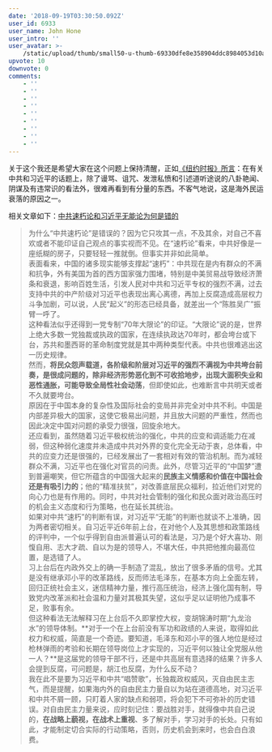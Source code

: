 ```yaml
---
date: '2018-09-19T03:30:50.092Z'
user_id: 6933
user_name: John Hone
user_intro: ''
user_avatar: >-
    /static/upload/thumb/small50-u-thumb-69330dfe8e358904ddc8984053d10a6eee4d0dea1202.png
upvote: 10
downvote: 0
comments:
    - ''
    - ''
    - ''
    - ''
    - ''
    - ''
    - ''
    - ''
    - ''
---
```


关于这个我还是希望大家在这个问题上保持清醒，正如[《纽约时报》所言](https://twitter.com/nytchinese/status/1042239353626386432)：在有关中共和习近平的话题上，除了谩骂、诅咒、发泄私愤和引述道听途说的八卦艳闻、阴谋及有违常识的看法外，很难再看到有分量的东西。不客气地说，这是海外民运衰落的原因之一。

  

相关文章如下：[中共速朽论和习近平无能论为何是错的](https://cn.nytimes.com/opinion/20180919/why-the-liberals-get-it-wrong/)

> 为什么“中共速朽论”是错误的？因为它只攻其一点，不及其余，对自己不喜欢或者不能印证自己观点的事实视而不见。在“速朽论”看来，中共好像是一座纸糊的房子，只要轻轻一推就倒。但事实并非如此简单。  
> 表面看来，中国的诸多现实能够支撑起“速朽”：中共现在是内有群众的不满和抗争，外有美国为首的西方国家强力围堵，特别是中美贸易战导致经济萧条和衰退，影响百姓生活，引发人民对中共和习近平专权的强烈不满，过去支持中共的中产阶级对习近平也表现出离心离德，再加上反腐造成高层权力斗争加剧，可以说，人民“起义”的形态已经具备，就差出一个“陈胜吴广”振臂一呼了。  
> 这种看法似乎还得到一党专制“70年大限论”的印证。“大限论”说的是，世界上绝大多数一党独裁或执政的国家，在连续执政达70年时，都会垮台或下台，苏共和墨西哥的革命制度党就是其中两种类型代表。中共也很难逃出这一历史规律。  
> 然而，**将民众怨声载道，各阶级和阶层对习近平的强烈不满视为中共垮台前奏，是很成问题的，除非经济形势恶化到不可收拾地步，出现大面积失业和恶性通胀，可能导致全局性社会动荡**，但即使如此，也难断言中共明天或者不久就要垮台。  
> 原因在于中国本身的复杂性及国际社会的变局并非完全对中共不利。中国是内部差异极大的国家，这使它极易出问题，并且放大问题的严重性，然而也因此决定中国对问题的承受力很强，回旋余地大。  
> 还应看到，虽然随着习近平极权统治的强化，中共的应变和调适能力在减弱，但这种弱化速度并未造成中共对外界的变化完全无动于衷，总体看，中共的应变力还是很强的，已经发展出了一套相对有效的管治机制。而为减轻群众不满，习近平也在强化对官员的问责。此外，尽管习近平的“中国梦”遭到普遍嘲笑，但它所蕴含的中国强大起来的**民族主义情感和价值在中国社会还是有吸引力的**；他的“精准扶贫”，对改善底层民众福利，拉近他们对党的向心力也是有作用的。同时，中共对社会管制的强化和民众面对政治高压时的机会主义态度和行为策略，也在延长其统治。  
> 如果对中共“速朽”的判断有误，对习近平“无能”的判断也就谈不上准确，因为两者密切相关。自习近平近6年前上台，在对他个人及其思想和政策路线的评判中，一个似乎得到自由派普遍认可的看法是，习乃是个好大喜功、刚愎自用、志大才疏、自以为是的领导人，不堪大任，中共把他推向最高位置，是选错了人。  
> 习上台后在内政外交上的确一手制造了混乱，放出了很多矛盾的信号。尤其是没有继承邓小平的改革路线，反而师法毛泽东，在基本方向上全面左转，回归正统社会主义，迷信精神力量，推行高压统治，经济上强化国有制，导致党内改革派和社会温和力量对其极其失望，这似乎足以证明他乃成事不足，败事有余。  
> 但这种看法无法解释习在上台后不久即掌控大权，变胡锦涛时期“九龙治水”的领导体制。**对于一个在上台前没有军功和政绩的人来说，取得如此权力和权威，简直是一个奇迹。要知道，毛泽东和邓小平的强人地位是经过枪林弹雨的考验和长期在领导岗位上才实现的，习近平何以独让全党服从他一人？**是这届党的领导干部不行，还是中共高层有意选择的结果？许多人会提到反腐，可问题是，胡江也反腐，为什么反不动？  
> 我在此不是要为习近平和中共“唱赞歌”，长独裁政权威风，灭自由民主志气，而是提醒，如果海内外的自由民主力量自以为站在道德高地，对习近平和中共不屑一顾，只盯着人家的缺点和弱项，将会犯下不可弥补的历史错误。对自由民主力量来说，应时刻记住：要战胜对手，就得像中共自己说的，**在战略上藐视，在战术上重视**、多了解对手，学习对手的长处。只有如此，才能制定切合实际的行动策略，否则，历史机会到来时，也会白白浪费。
